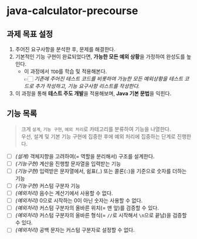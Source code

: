 # java-calculator-precourse

## 과제 목표 설정
1. 주어진 요구사항을 분석한 후, 문제를 해결한다.
2. 기본적인 기능 구현이 완료되었다면, **가능한 모든 예외 상황**을 가정하여 완성도를 높인다.   
   - 이 과정에서 `TDD`를 학습 및 적용해본다.   
   👉🏻 _기존에 주어진 테스트 코드를 비롯하여 가능한 모든 예외상황을 테스트 코드로 추가 작성하고, 기능 요구사항 리스트를 작성한다._
4. 이 과정을 통해 **테스트 주도 개발**을 적용해보며, **Java 기본 문법**을 익힌다.

## 기능 목록
> 크게 `설계`, `기능 구현`, `예외 처리`로 카테고리를 분류하여 기능을 나열한다.   
> 우선, 설계 및 기본 기능 구현에 집중한 후에 예외 처리에 집중하는 단계로 진행한다.

- [ ] _(설계)_ 객체지향을 고려하여(= 역할을 분리해서) 구조를 설계한다.
- [ ] _(기능구현)_ 계산을 진행할 문자열을 입력받는 기능
- [ ] _(기능구현)_ 입력받은 문자열에서, 쉼표(`,`) 또는 콜론(`:`)을 기준으로 숫자를 더하는 기능
- [ ] _(기능구현)_ 커스텀 구분자 기능
- [ ] _(예외처리)_ 음수는 계산기에서 사용할 수 없다.
- [ ] _(예외처리)_ 0으로 시작하는 0이 아닌 숫자는 사용할 수 없다.
- [ ] _(예외처리)_ 커스텀 구분자의 올바른 위치(= 맨 앞)를 검증할 수 있다.
- [ ] _(예외처리)_ 커스텀 구분자의 올바른 형식(= `//`로 시작해서 `\n`으로 끝남)을 검증할 수 있다.
- [ ] _(예외처리)_ 공백 문자는 커스텀 구분자로 설정할 수 없다.
